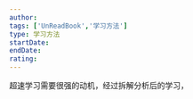 ```yaml
---
author: 
tags: ['UnReadBook','学习方法']
type: 学习方法
startDate: 
endDate:
rating: 
---
```


超速学习需要很强的动机，经过拆解分析后的学习，